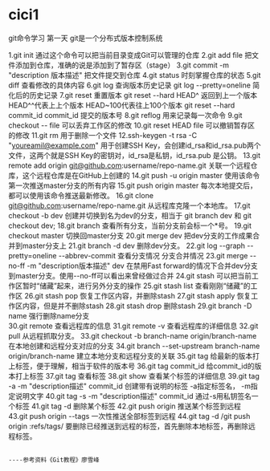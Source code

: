 # cici1
git命令学习 第一天
git是一个分布式版本控制系统

1.git init
  通过这个命令可以把当前目录变成Git可以管理的仓库
2.git add file
  把文件添加到仓库，准确的说是添加到了暂存区（stage）
3.git commit -m "description 版本描述"
  把文件提交到仓库
4.git status
  时刻掌握仓库的状态
5.git diff
  查看修改的具体内容
6.git log 
  查询版本历史记录
  git log --pretty=oneline
  简化后的历史记录
7.git reset
  重置版本
  git reset --hard HEAD^
  返回到上一个版本   
  HEAD^^代表上上个版本  HEAD~100代表往上100个版本
  git reset --hard commit_id
  commit_id 提交的版本号
8.git reflog
  用来记录每一次命令
9.git checkout -- file
  可以丢弃工作区的修改
10.git reset HEAD file
  可以撤销暂存区的修改
11.git rm 
  用于删除一个文件
12.ssh-keygen -t rsa -C "youreamil@example.com"
  用于创建SSH Key，会创建id_rsa和id_rsa.pub两个文件，这两个就是SSH Key的密钥对，id_rsa是私钥，id_rsa.pub
  是公钥。
13.git remote add origin git@github.com:username/repo-name.git
  关联一个远程仓库，这个远程仓库是在GitHub上创建的
14.git push -u origin master
  使用该命令第一次推送master分支的所有内容
15.git push origin master
  每次本地提交后，都可以使用该命令推送最新修改。
16.git clone git@github.com:username/repo-name.git
  从远程库克隆一个本地库。
17.git checkout -b dev
  创建并切换到名为dev的分支，相当于 git branch dev 和 git checkout dev;
18.git branch
  查看所有分支，当前分支前会标一个*号。
19.git checkout master
  切换回master分支
20.git merge dev
  把dev分支的工作成果合并到master分支上
21.git branch -d dev
  删除dev分支。
22.git log --graph --pretty=oneline --abbrev-commit
  查看分支情况 分支合并情况
23.git merge --no-ff -m "description版本描述" dev
  在禁用Fast forward的情况下合并dev分支到master分支。使用--no-ff可以看出来曾经做过合并
24.git stash
  可以把当前工作区暂时“储藏”起来，进行另外分支的操作
25.git stash list
  查看刚刚“储藏”的工作区
26.git stash pop 
  恢复工作区内容，并删除stash
27.git stash apply
  恢复工作区内容，但是并不删除stash
28.git stash drop
  删除stash
29.git branch -D name
  强行删除name分支  
30.git remote
  查看远程库的信息
31.git remote -v
  查看远程库的详细信息
32.git pull
  从远程抓取分支。
33.git checkout -b branch-name origin/branch-name
  在本地创建和远程分支对应的分支
34.git branch --set-upstream branch-name origin/branch-name
  建立本地分支和远程分支的关联
35.git tag <name>
  给最新的版本打上标签，便于理解，相当于软件的版本号
36.git tag <name> commit_id
  给commit_id的版本打上标签
37.git tag
  查看标签
38.git show <name>
  查看某个标签的详细信息
39.git tag -a <name> -m "description描述" commit_id
  创建带有说明的标签 -a指定标签名， -m指定说明文字
40.git tag -s <name> -m "description描述" commit_id
  通过-s用私钥签名一个标签
41.git tag -d <name>
  删除某个标签
42.git push origin <name>
  推送某个标签到远程
43.git push origin --tags
  一次性推送全部标签到远程
44.git tag -d <name> /git push origin :refs/tags/<name>
  要删除已经推送到远程的标签，首先删除本地标签，再删除远程标签。

                                                                                                   ----参考资料《Git教程》廖雪峰
